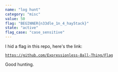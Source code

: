 ```yaml
---
name: "log hunt"
category: "misc"
value: 50
flag: "BEGINNER{n33dle_1n_4_hay5tack}"
state: "active"
flag_case: "case_sensitive"
---
```


I hid a flag in this repo, here's the link:

[`https://github.com/Expressionless-Ball-Thing/Flag`](https://github.com/Expressionless-Ball-Thing/Flag)

Good hunting.
